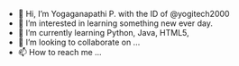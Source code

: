 - 👋 Hi, I’m Yogaganapathi P. with the ID of @yogitech2000
- 👀 I’m interested in learning something new ever day.
- 🌱 I’m currently learning Python, Java, HTML5, 
- 💞️ I’m looking to collaborate on ...
- 📫 How to reach me ...

<!---
yogitech2000/yogitech2000 is a ✨ special ✨ repository because its `README.md` (this file) appears on your GitHub profile.
You can click the Preview link to take a look at your changes.
--->

